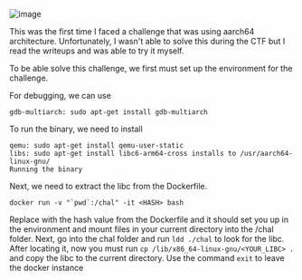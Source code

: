 ![image](https://github.com/fyrepaw13/ctf_writeups/assets/62428064/821f9720-c70c-4f8e-b171-361268854f69)

This was the first time I faced a challenge that was using aarch64 architecture. Unfortunately, I wasn't able to solve this during the CTF but I read the writeups and was able to try it myself.

To be able solve this challenge, we first must set up the environment for the challenge.

For debugging, we can use 

```
gdb-multiarch: sudo apt-get install gdb-multiarch
```

To run the binary, we need to install

```
qemu: sudo apt-get install qemu-user-static
libs: sudo apt-get install libc6-arm64-cross installs to /usr/aarch64-linux-gnu/
Running the binary
```

Next, we need to extract the libc from the Dockerfile.

```
docker run -v "`pwd`:/chal" -it <HASH> bash
```

Replace <HASH> with the hash value from the Dockerfile and it should set you up in the environment and mount files in your current directory into the /chal folder. Next, go into the chal folder and run `ldd ./chal` to look for the libc. After locating it, now you must run `cp /lib/x86_64-linux-gnu/<YOUR_LIBC> .` and copy the libc to the current directory. Use the command `exit` to leave the docker instance
